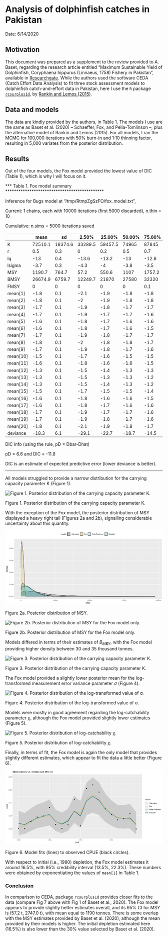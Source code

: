 Analysis of dolphinfish catches in Pakistan
===========================================

Date: 6/14/2020

Motivation
----------

This document was prepared as a supplement to the review provided to A.
Baset, regarding the research article entitled “Maximum Sustainable
Yield of Dolphinfish, Coryphaena hippurus (Linnaeus, 1758) Fishery in
Pakistan”, available in
[Researchgate](https://www.researchgate.net/publication/342139244_Maximum_Sustainable_Yield_of_Dolphinfish_Coryphaena_hippurus_Linnaeus_1758_Fishery_in_Pakistan).
While the authors used the software CEDA (Catch Effort Data Analysis) to
fit three stock assessment models to dolphinfish catch-and-effort data
in Pakistan, here I use the `R` package
[`rcsurplus1d`](https://github.com/rtlemos/rcsurplus1d), by [Rankin and
Lemos
(2015)](https://www.researchgate.net/publication/279962333_An_alternative_surplus_production_model?_sg=VN8vMy1EvU8hSo7Fxzqaob_lVAwjzXROjHvcotff2oCFgmm3TVVVBGLz89dExHlwbt5gLlvtVOgihn8).

Data and models
---------------

The data are kindly provided by the authors, in Table 1. The models I
use are the same as Baset et al. (2020) – Schaeffer, Fox, and
Pella-Tomlinson –, plus the alternative model of Rankin and Lemos
(2015). For all models, I ran the MCMC for 100,000 iterations with 50%
burn-in and 1:10 thinning factor, resulting in 5,000 variates from the
posterior distribution.

Results
-------

Out of the four models, the Fox model provided the lowest value of DIC
(Table 1), which is why I will focus on it.

\*\*\* Table 1. Fox model summary
\*\*\*\*\*\*\*\*\*\*\*\*\*\*\*\*\*\*\*\*\*\*\*\*\*\*\*\*\*\*\*\*\*\*\*\*\*\*\*\*\*\*\*\*\*

Inference for Bugs model at “/tmp/RtmpZgSzFO/fox\_model.txt”,

Current: 1 chains, each with 10000 iterations (first 5000 discarded),
n.thin = 10

Cumulative: n.sims = 5000 iterations saved

<table>
<thead>
<tr class="header">
<th></th>
<th>mean</th>
<th>sd</th>
<th>2.50%</th>
<th>25.00%</th>
<th>50.00%</th>
<th>75.00%</th>
<th>97.50%</th>
</tr>
</thead>
<tbody>
<tr class="odd">
<td>K</td>
<td>72510.1</td>
<td>18374.6</td>
<td>33289.5</td>
<td>59457.5</td>
<td>74965</td>
<td>87845</td>
<td>98650.2</td>
</tr>
<tr class="even">
<td>r</td>
<td>0.5</td>
<td>0.3</td>
<td>0</td>
<td>0.2</td>
<td>0.5</td>
<td>0.7</td>
<td>1</td>
</tr>
<tr class="odd">
<td>lq</td>
<td>-13</td>
<td>0.4</td>
<td>-13.6</td>
<td>-13.2</td>
<td>-13</td>
<td>-12.8</td>
<td>-12.1</td>
</tr>
<tr class="even">
<td>lsigma</td>
<td>-3.7</td>
<td>0.3</td>
<td>-4.3</td>
<td>-4</td>
<td>-3.8</td>
<td>-3.5</td>
<td>-3</td>
</tr>
<tr class="odd">
<td>MSY</td>
<td>1190.7</td>
<td>764.7</td>
<td>57.2</td>
<td>550.6</td>
<td>1107</td>
<td>1757.2</td>
<td>2747</td>
</tr>
<tr class="even">
<td>BMSY</td>
<td>26674.9</td>
<td>6759.7</td>
<td>12249.7</td>
<td>21870</td>
<td>27580</td>
<td>32320</td>
<td>36290</td>
</tr>
<tr class="odd">
<td>FMSY</td>
<td>0</td>
<td>0</td>
<td>0</td>
<td>0</td>
<td>0</td>
<td>0.1</td>
<td>0.1</td>
</tr>
<tr class="even">
<td>mean[1]</td>
<td>-1.8</td>
<td>0.1</td>
<td>-2.1</td>
<td>-1.9</td>
<td>-1.8</td>
<td>-1.8</td>
<td>-1.6</td>
</tr>
<tr class="odd">
<td>mean[2]</td>
<td>-1.8</td>
<td>0.1</td>
<td>-2</td>
<td>-1.9</td>
<td>-1.8</td>
<td>-1.8</td>
<td>-1.6</td>
</tr>
<tr class="even">
<td>mean[3]</td>
<td>-1.7</td>
<td>0.1</td>
<td>-1.9</td>
<td>-1.8</td>
<td>-1.7</td>
<td>-1.7</td>
<td>-1.5</td>
</tr>
<tr class="odd">
<td>mean[4]</td>
<td>-1.7</td>
<td>0.1</td>
<td>-1.9</td>
<td>-1.7</td>
<td>-1.7</td>
<td>-1.6</td>
<td>-1.4</td>
</tr>
<tr class="even">
<td>mean[5]</td>
<td>-1.6</td>
<td>0.1</td>
<td>-1.8</td>
<td>-1.7</td>
<td>-1.6</td>
<td>-1.6</td>
<td>-1.4</td>
</tr>
<tr class="odd">
<td>mean[6]</td>
<td>-1.6</td>
<td>0.1</td>
<td>-1.8</td>
<td>-1.7</td>
<td>-1.6</td>
<td>-1.5</td>
<td>-1.4</td>
</tr>
<tr class="even">
<td>mean[7]</td>
<td>-1.7</td>
<td>0.1</td>
<td>-1.9</td>
<td>-1.8</td>
<td>-1.7</td>
<td>-1.7</td>
<td>-1.5</td>
</tr>
<tr class="odd">
<td>mean[8]</td>
<td>-1.8</td>
<td>0.1</td>
<td>-2</td>
<td>-1.8</td>
<td>-1.8</td>
<td>-1.7</td>
<td>-1.6</td>
</tr>
<tr class="even">
<td>mean[9]</td>
<td>-1.7</td>
<td>0.1</td>
<td>-1.9</td>
<td>-1.8</td>
<td>-1.7</td>
<td>-1.6</td>
<td>-1.5</td>
</tr>
<tr class="odd">
<td>mean[10]</td>
<td>-1.5</td>
<td>0.1</td>
<td>-1.7</td>
<td>-1.6</td>
<td>-1.5</td>
<td>-1.5</td>
<td>-1.3</td>
</tr>
<tr class="even">
<td>mean[11]</td>
<td>-1.6</td>
<td>0.1</td>
<td>-1.8</td>
<td>-1.6</td>
<td>-1.6</td>
<td>-1.5</td>
<td>-1.3</td>
</tr>
<tr class="odd">
<td>mean[12]</td>
<td>-1.3</td>
<td>0.1</td>
<td>-1.5</td>
<td>-1.4</td>
<td>-1.3</td>
<td>-1.3</td>
<td>-1.1</td>
</tr>
<tr class="even">
<td>mean[13]</td>
<td>-1.3</td>
<td>0.1</td>
<td>-1.5</td>
<td>-1.3</td>
<td>-1.3</td>
<td>-1.2</td>
<td>-1.1</td>
</tr>
<tr class="odd">
<td>mean[14]</td>
<td>-1.3</td>
<td>0.1</td>
<td>-1.5</td>
<td>-1.4</td>
<td>-1.3</td>
<td>-1.2</td>
<td>-1.1</td>
</tr>
<tr class="even">
<td>mean[15]</td>
<td>-1.5</td>
<td>0.1</td>
<td>-1.7</td>
<td>-1.5</td>
<td>-1.5</td>
<td>-1.4</td>
<td>-1.2</td>
</tr>
<tr class="odd">
<td>mean[16]</td>
<td>-1.6</td>
<td>0.1</td>
<td>-1.8</td>
<td>-1.6</td>
<td>-1.6</td>
<td>-1.5</td>
<td>-1.3</td>
</tr>
<tr class="even">
<td>mean[17]</td>
<td>-1.6</td>
<td>0.1</td>
<td>-1.8</td>
<td>-1.7</td>
<td>-1.6</td>
<td>-1.6</td>
<td>-1.4</td>
</tr>
<tr class="odd">
<td>mean[18]</td>
<td>-1.7</td>
<td>0.1</td>
<td>-1.9</td>
<td>-1.7</td>
<td>-1.7</td>
<td>-1.6</td>
<td>-1.5</td>
</tr>
<tr class="even">
<td>mean[19]</td>
<td>-1.7</td>
<td>0.1</td>
<td>-1.9</td>
<td>-1.8</td>
<td>-1.7</td>
<td>-1.6</td>
<td>-1.5</td>
</tr>
<tr class="odd">
<td>mean[20]</td>
<td>-1.8</td>
<td>0.1</td>
<td>-2.1</td>
<td>-1.9</td>
<td>-1.8</td>
<td>-1.7</td>
<td>-1.6</td>
</tr>
<tr class="even">
<td>deviance</td>
<td>-18.3</td>
<td>6.1</td>
<td>-29.1</td>
<td>-22.7</td>
<td>-18.7</td>
<td>-14.5</td>
<td>-5.1</td>
</tr>
</tbody>
</table>

DIC info (using the rule, pD = Dbar-Dhat)

pD = 6.6 and DIC = -11.8

DIC is an estimate of expected predictive error (lower deviance is
better).

------------------------------------------------------------------------

All models struggled to provide a narrow distribution for the carrying
capacity parameter K (Figure 1).

![Figure 1. Posterior distribution of the carrying capacity parameter
K.](figures/K.png)

Figure 1. Posterior distribution of the carrying capacity parameter K.

With the exception of the Fox model, the posterior distribution of MSY
displayed a heavy right tail (Figures 2a and 2b), signalling
considerable uncertainty about this quantity.

![Figure 2a. Posterior distribution of MSY.](figures/MSY.png)

Figure 2a. Posterior distribution of MSY.

![Figure 2b. Posterior distribution of MSY for the Fox model
only.](figures/MSY2.png)

Figure 2b. Posterior distribution of MSY for the Fox model only.

Models differed in terms of their estimates of *B*<sub>*M**S**Y*</sub>,
with the Fox model providing higher density between 30 and 35 thousand
tonnes.

![Figure 3. Posterior distribution of the carrying capacity parameter
K.](figures/BMSY.png)

Figure 3. Posterior distribution of the carrying capacity parameter K.

The Fox model provided a slightly lower posterior mean for the
log-transformed measurement error variance parameter *σ* (Figure 4).

![Figure 4. Posterior distribution of the log-transformed value of
*σ*.](figures/log_sigma.png)

Figure 4. Posterior distribution of the log-transformed value of *σ*.

Models were mostly in good agreement regarding the log-catchability
parameter *χ*, although the Fox model provided slightly lower estimates
(Figure 5).

![Figure 5. Posterior distribution of log-catchability
*χ*.](figures/chi.png)

Figure 5. Posterior distribution of log-catchability *χ*.

Finally, in terms of fit, the Fox model is again the only model that
provides slightly different estimates, which appear to fit the data a
little better (Figure 6).

![Figure 6. Model fits.](figures/fit.png)

Figure 6. Model fits (lines) to observed CPUE (black circles).

With respect to initial (i.e., 1990) depletion, the Fox model estimates
it around 16.5%, with 95% credibility interval (13.5%, 22.3%). These
numbers were obtained by exponentiating the values of `mean[1]` in Table
1.

### Conclusion

In comparison to CEDA, package `rcsurplus1d` provides closer fits to the
data (compare Fig 7 above with Fig 1 of Baset et al., 2020). The Fox
model appears to provide slightly better estimates overall, and its 95%
CI for MSY is (57.2 t, 2747.0 t), with mean equal to 1190 tonnes. There
is some overlap with the MSY estimates provided by Baset et al. (2020),
although the mean provided by their models is higher. The initial
depletion estimated here (16.5%) is also lower than the 30% value
selected by Baset et al. (2020).

